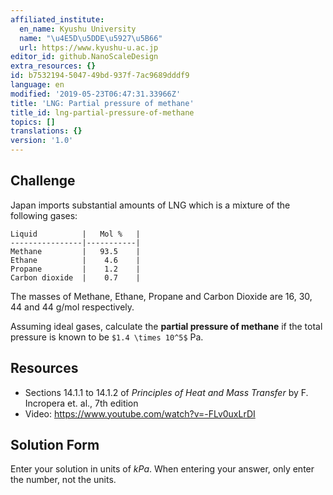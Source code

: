 ```yaml
---
affiliated_institute:
  en_name: Kyushu University
  name: "\u4E5D\u5DDE\u5927\u5B66"
  url: https://www.kyushu-u.ac.jp
editor_id: github.NanoScaleDesign
extra_resources: {}
id: b7532194-5047-49bd-937f-7ac9689dddf9
language: en
modified: '2019-05-23T06:47:31.33966Z'
title: 'LNG: Partial pressure of methane'
title_id: lng-partial-pressure-of-methane
topics: []
translations: {}
version: '1.0'
---
```


## Challenge
Japan imports substantial amounts of LNG which is a mixture of the following gases:

    Liquid          |   Mol %   |
    ----------------|-----------|
    Methane         |   93.5    |
    Ethane          |    4.6    |
    Propane         |    1.2    |
    Carbon dioxide  |    0.7    |
    
The masses of Methane, Ethane, Propane and Carbon Dioxide are 16, 30, 44 and 44 g/mol respectively.

Assuming ideal gases, calculate the **partial pressure of methane** if the total pressure is known to be `$1.4 \times 10^5$` Pa.

## Resources

- Sections 14.1.1 to 14.1.2 of *Principles of Heat and Mass Transfer* by F. Incropera et. al., 7th edition
- Video: https://www.youtube.com/watch?v=-FLv0uxLrDI

## Solution Form
Enter your solution in units of *kPa*. When entering your answer, only enter the number, not the units.
